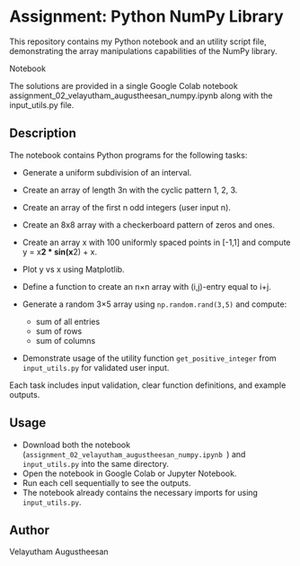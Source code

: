 # Assignment: Python NumPy Library

This repository contains my Python notebook and an utility script file, demonstrating the array manipulations capabilities of the NumPy library.

Notebook

The solutions are provided in a single Google Colab notebook assignment_02_velayutham_augustheesan_numpy.ipynb along with the input_utils.py file.

## Description

The notebook contains Python programs for the following tasks:

* Generate a uniform subdivision of an interval.
* Create an array of length 3n with the cyclic pattern 1, 2, 3.
* Create an array of the first n odd integers (user input n).
* Create an 8x8 array with a checkerboard pattern of zeros and ones.
* Create an array x with 100 uniformly spaced points in \[-1,1] and compute y = x**2 \* sin(x**2) + x.
* Plot y vs x using Matplotlib.
* Define a function to create an n×n array with (i,j)-entry equal to i+j.
* Generate a random 3×5 array using `np.random.rand(3,5)` and compute:

  * sum of all entries
  * sum of rows
  * sum of columns
* Demonstrate usage of the utility function `get_positive_integer` from `input_utils.py` for validated user input.

Each task includes input validation, clear function definitions, and example outputs.

## Usage

* Download both the notebook (`assignment_02_velayutham_augustheesan_numpy.ipynb `) and `input_utils.py` into the same directory.
* Open the notebook in Google Colab or Jupyter Notebook.
* Run each cell sequentially to see the outputs.
* The notebook already contains the necessary imports for using `input_utils.py`.

## Author

Velayutham Augustheesan

